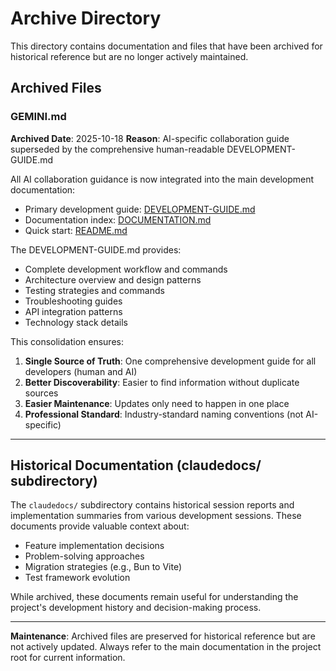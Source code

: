 # Archive Directory

This directory contains documentation and files that have been archived for historical reference but are no longer actively maintained.

## Archived Files

### GEMINI.md
**Archived Date**: 2025-10-18
**Reason**: AI-specific collaboration guide superseded by the comprehensive human-readable DEVELOPMENT-GUIDE.md

All AI collaboration guidance is now integrated into the main development documentation:
- Primary development guide: [DEVELOPMENT-GUIDE.md](../DEVELOPMENT-GUIDE.md)
- Documentation index: [DOCUMENTATION.md](../DOCUMENTATION.md)
- Quick start: [README.md](../README.md)

The DEVELOPMENT-GUIDE.md provides:
- Complete development workflow and commands
- Architecture overview and design patterns
- Testing strategies and commands
- Troubleshooting guides
- API integration patterns
- Technology stack details

This consolidation ensures:
1. **Single Source of Truth**: One comprehensive development guide for all developers (human and AI)
2. **Better Discoverability**: Easier to find information without duplicate sources
3. **Easier Maintenance**: Updates only need to happen in one place
4. **Professional Standard**: Industry-standard naming conventions (not AI-specific)

---

## Historical Documentation (claudedocs/ subdirectory)

The `claudedocs/` subdirectory contains historical session reports and implementation summaries from various development sessions. These documents provide valuable context about:
- Feature implementation decisions
- Problem-solving approaches
- Migration strategies (e.g., Bun to Vite)
- Test framework evolution

While archived, these documents remain useful for understanding the project's development history and decision-making process.

---

**Maintenance**: Archived files are preserved for historical reference but are not actively updated. Always refer to the main documentation in the project root for current information.
